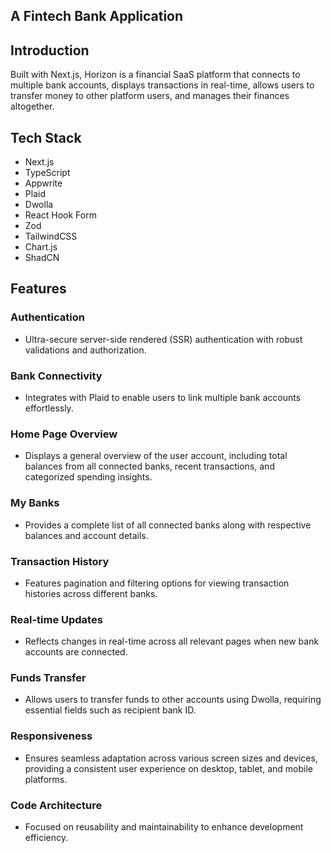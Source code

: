 ## A Fintech Bank Application


## Introduction
Built with Next.js, Horizon is a financial SaaS platform that connects to multiple bank accounts, displays transactions in real-time, allows users to transfer money to other platform users, and manages their finances altogether.

## Tech Stack
- Next.js
- TypeScript
- Appwrite
- Plaid
- Dwolla
- React Hook Form
- Zod
- TailwindCSS
- Chart.js
- ShadCN

## Features

### Authentication
- Ultra-secure server-side rendered (SSR) authentication with robust validations and authorization.

### Bank Connectivity
- Integrates with Plaid to enable users to link multiple bank accounts effortlessly.

### Home Page Overview
- Displays a general overview of the user account, including total balances from all connected banks, recent transactions, and categorized spending insights.

### My Banks
- Provides a complete list of all connected banks along with respective balances and account details.

### Transaction History
- Features pagination and filtering options for viewing transaction histories across different banks.

### Real-time Updates
- Reflects changes in real-time across all relevant pages when new bank accounts are connected.

### Funds Transfer
- Allows users to transfer funds to other accounts using Dwolla, requiring essential fields such as recipient bank ID.

### Responsiveness
- Ensures seamless adaptation across various screen sizes and devices, providing a consistent user experience on desktop, tablet, and mobile platforms.

### Code Architecture
- Focused on reusability and maintainability to enhance development efficiency.



